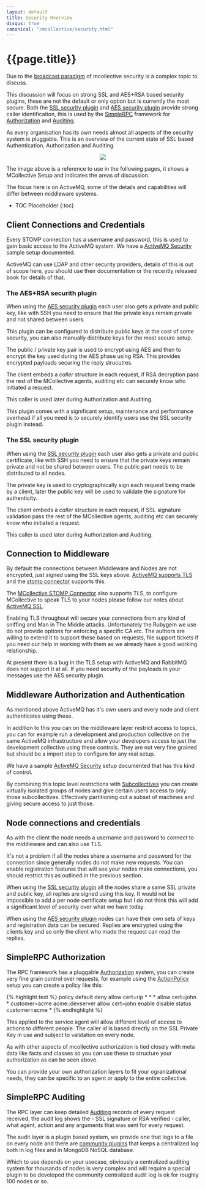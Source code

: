 ```yaml
---
layout: default
title: Security Overview
disqus: true
canonical: "/mcollective/security.html"
---
```

[broadcast paradigm]: /mcollective1.2/reference/basic/messageflow.html
[SimpleRPC]: /mcollective1.2/simplerpc/
[Authorization]: /mcollective1.2/simplerpc/authorization.html
[Auditing]: /mcollective1.2/simplerpc/auditing.html
[SSL security plugin]: /mcollective1.2/reference/plugins/security_ssl.html
[AES security plugin]: /mcollective1.2/reference/plugins/security_aes.html
[ActiveMQ Security]: /mcollective1.2/reference/integration/activemq_security.html
[ActiveMQ TLS]: http://activemq.apache.org/how-do-i-use-ssl.html
[ActiveMQ SSL]: /mcollective1.2/reference/integration/activemq_ssl.html
[ActiveMQ STOMP]: http://activemq.apache.org/stomp.html
[MCollective STOMP Connector]: /mcollective1.2/reference/plugins/connector_stomp.html
[ActionPolicy]: http://code.google.com/p/mcollective-plugins/wiki/ActionPolicy
[CentralAudit]: http://code.google.com/p/mcollective-plugins/wiki/AuditCentralRPCLog
[Subcollectives]: reference/basic/subcollectives.html


# {{page.title}}

Due to the [broadcast paradigm] of mcollective security is a complex topic to
discuss.

This discussion will focus on strong SSL and AES+RSA based security plugins,
these are not the default or only option but is currently the most secure.
Both the [SSL security plugin] and [AES security plugin] provide strong caller
identification, this is used by the [SimpleRPC] framework for [Authorization]
and [Auditing].

As every organisation has its own needs almost all aspects of the security
system is pluggable.  This is an overview of the current state of SSL based
Authentication, Authorization and Auditing.

<center><img src="/mcollective1.2/images/mcollective-aaa.png"></center>

The image above is a reference to use in the following pages, it shows a
MCollective Setup and indicates the areas of discussion.

The focus here is on ActiveMQ, some of the details and capabilities will
differ between middleware systems.

 * TOC Placeholder
 {:toc}

## Client Connections and Credentials

Every STOMP connection has a username and password, this is used to gain basic
access to the ActiveMQ system.  We have a [ActiveMQ Security] sample setup
documented.

ActiveMQ can use LDAP and other security providers, details of this is out of
scope here, you should use their documentation or the recently released book
for details of that.

### The AES+RSA securith plugin
When using the [AES security plugin] each user also gets a private and public
key, like with SSH you need to ensure that the private keys remain private
and not shared between users.

This plugin can be configured to distribute public keys at the cost of some
security, you can also manually distribute keys for the most secure setup.

The public / private key pair is used to encrypt using AES and then to encrypt
the key used during the AES phase using RSA.  This provides encrypted payloads
securing the reply strucutres.

The client embeds a _caller_ structure in each request, if RSA decryption
pass the rest of the MCollective agents, auditing etc can securely know who
initiated a request.

This caller is used later during Authorization and Auditing.

This plugin comes with a significant setup, maintenance and performance overhead
if all you need is to securely identify users use the SSL security plugin instead.

### The SSL security plugin
When using the [SSL security plugin] each user also gets a private and public
certificate, like with SSH you need to ensure that the private keys remain
private and not be shared between users.  The public part needs to be
distributed to all nodes.

The private key is used to cryptographically sign each request being made by a
client, later the public key will be used to validate the signature for
authenticity.

The client embeds a _caller_ structure in each request, if SSL signature
validation pass the rest of the MCollective agents, auditing etc can securely
know who initiated a request.

This caller is used later during Authorization and Auditing.

## Connection to Middleware

By default the connections between Middleware and Nodes are not encrypted, just
signed using the SSL keys above.  [ActiveMQ supports TLS][ActiveMQ TLS] and the
[stomp connector][ActiveMQ STOMP] supports this.

The [MCollective STOMP Connector] also supports TLS, to configure MCollective
to speak TLS to your nodes please follow our notes about [ActiveMQ SSL].

Enabling TLS throughout will secure your connections from any kind of sniffing
and Man in The Middle attacks.  Unfortunately the Rubygem we use do not provide
options for enforcing a specific CA etc.  The authors are willing to extend it
to support these based on requests, file support tickets if you need our help
in working with them as we already have a good working relationship.

At present there is a bug in the TLS setup with ActiveMQ and RabbitMQ does not
support it at all.  If you need security of the payloads in your messages use
the AES security plugin.

## Middleware Authorization and Authentication

As mentioned above ActiveMQ has it's own users and every node and client
authenticates using these.

In addition to this you can on the middleware layer restrict access to topics,
you can for example run a development and production collective on the same
ActiveMQ infrastructure and allow your developers access to just the development
collective using these controls.  They are not very fine grained but should be a
import step to configure for any real setup.

We have a sample [ActiveMQ Security] setup documented that has this kind of
control.

By combining this topic level restrictions with [Subcollectives] you can create
virtually isolated groups of nodes and give certain users access to only those
subcollectives.  Effectively partitioning out a subset of machines and giving
secure access to just those.

## Node connections and credentials

As with the client the node needs a username and password to connect to the
middleware and can also use TLS.

It's not a problem if all the nodes share a username and password for the
connection since generally nodes do not make new requests.  You can enable
registration features that will see your nodes make connections, you should
restrict this as outlined in the previous section.

When using the [SSL security plugin] all the nodes share a same SSL private
and public key, all replies are signed using this key.  It would not be
impossible to add a per node certificate setup but I do not think this will
add a significant level of security over what we have today.

When using the [AES security plugin] nodes can have their own sets of keys
and registration data can be secured.  Replies are encrypted using the clients
key and so only the client who made the request can read the replies.

## SimpleRPC Authorization

The RPC framework has a pluggable [Authorization] system, you can create very
fine grain control over requests, for example using the [ActionPolicy] setup you
can create a policy like this:

{% highlight text %}
policy default deny
allow   cert=rip      *                       *                *
allow   cert=john     *                       customer=acme    acme::devserver
allow   cert=john     enable disable status   customer=acme    *
{% endhighlight %}

This applied to the service agent will allow different level of access to
actions to different people.  The caller id is based directly on the SSL Private
Key in use and subject to validation on every node.

As with other aspects of mcollective authorization is tied closely with meta
data like facts and classes so you can use these to structure your authorization
as can be seen above.

You can provide your own authorization layers to fit your ogranizational needs,
they can be specific to an agent or apply to the entire collective.

## SimpleRPC Auditing

The RPC layer can keep detailed [Auditing] records of every request received,
the audit log shows the - SSL signature or RSA verified - caller, what agent, action
and any arguments that was sent for every request.

The audit layer is a plugin based system, we provide one that logs to a file on
every node and there are [community plugins][CentralAudit] that keeps a centralized
log both in log files and in MongoDB NoSQL database.

Which to use depends on your usecase, obviously a centralized auditing system
for thousands of nodes is very complex and will require a special plugin to be
developed the community centralized audit log is ok for roughly 100 nodes or
so.
